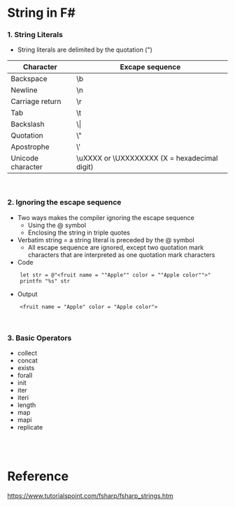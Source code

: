 # String in F#

### 1. String Literals
- String literals are delimited by the quotation (") 

|Character|Excape sequence|
|---|----|
|Backspace|\b|
|Newline|\n|
|Carriage return|\r|
|Tab|\t|
|Backslash|\\\\|
|Quotation|\\"|
|Apostrophe|\\'|
|Unicode character|\uXXXX or \UXXXXXXXX (X = hexadecimal digit)|

<br>

### 2. Ignoring the escape sequence
- Two ways makes the compiler ignoring the escape sequence
    - Using the @ symbol
    - Enclosing the string in triple quotes
- Verbatim string = a string literal is preceded by the @ symbol
    - All escape sequence are ignored, except two quotation mark characters that are interpreted as one quotation mark characters
- Code
```
    let str = @"<fruit name = ""Apple"" color = ""Apple color"">"
    printfn "%s" str
```
- Output
```
    <fruit name = "Apple" color = "Apple color">
```
<br>

### 3. Basic Operators
- collect
- concat
- exists
- forall
- init
- iter
- iteri
- length
- map
- mapi
- replicate

<br><br>

# Reference
https://www.tutorialspoint.com/fsharp/fsharp_strings.htm
